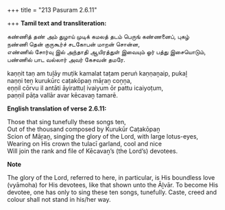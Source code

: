 +++
title = "213 Pasuram 2.6.11"

+++
**Tamil text and transliteration:**

கண்ணித் தண் அம் துழாய் முடிக் கமலத் தடம் பெருங் கண்ணனைப், புகழ்  
நண்ணி தென் குருகூர்ச் சடகோபன் மாறன் சொன்ன,  
எண்ணில் சோர்வு இல் அந்தாதி ஆயிரத்துள் இவையும் ஓர் பத்து இசையொடும்,  
பண்ணில் பாட வல்லார் அவர் கேசவன் தமரே.

kaṇṇit taṇ am tuḻāy muṭik kamalat taṭam peruṅ kaṇṇaṉaip, pukaḻ  
naṇṇi teṉ kurukūrc caṭakōpaṉ māṟaṉ coṉṉa,  
eṇṇil cōrvu il antāti āyirattuḷ ivaiyum ōr pattu icaiyoṭum,  
paṇṇil pāṭa vallār avar kēcavaṉ tamarē.

**English translation of verse 2.6.11:**

Those that sing tunefully these songs ten,  
Out of the thousand composed by Kurukūr Caṭakōpaṉ  
Scion of Māṟaṉ, singing the glory of the Lord, with large lotus-eyes,  
Wearing on His crown the tulacī garland, cool and nice  
Will join the rank and file of Kēcavaṉ’s (the Lord’s) devotees.

**Note**

The glory of the Lord, referred to here, in particular, is His boundless love (vyāmoha) for His devotees, like that shown unto the Āḻvār. To become His devotee, one has only to sing these ten songs, tunefully. Caste, creed and colour shall not stand in his/her way.


